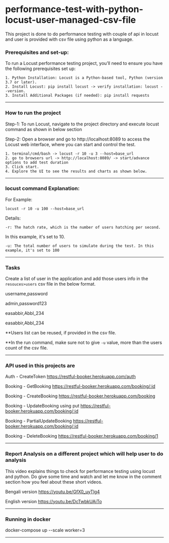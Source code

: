 # performance-test-with-python-locust-user-managed-csv-file
This project is done to do performance testing with couple of api in locust and user is provided with csv file using python as a language.

### Prerequisites and set-up:
To run a Locust performance testing project, you’ll need to ensure you have the following prerequisites set up:

    1. Python Installation: Locust is a Python-based tool, Python (version 3.7 or later).
    2. Install Locust: pip install locust -> verify installation: locust --version.
    3. Install Additional Packages (if needed): pip install requests

---

### How to run the project
Step-1: To run Locust, navigate to the project directory and execute locust command as shown in below section


Step-2: Open a browser and go to http://localhost:8089 to access the Locust web interface, where you can start and control the test.

    1. terminal/cmd/bash -> locust -r 10 -u 3 --host=base_url
    2. go to browsers url -> http://localhost:8089/ -> start/advance options to add test duration 
    3. Click start.
    4. Explore the UI to see the results and charts as shown below.

---

### locust command Explanation:
For Example:

`locust -r 10 -u 100 --host=base_url`

 Details:

`-r: The hatch rate, which is the number of users hatching per second.` 

In this example, it's set to 10.

`-u: The total number of users to simulate during the test. In this example, it's set to 100`

---

### Tasks
Create a list of user in the application and add those users info in the `resouces>users`
csv file in the below format.

username,password

admin,password123

easabbir,Abbl_234

easabbir,Abbl_234

**Users list can be reused, if provided in the csv file. 

**In the run command, make sure not to give `-u` value, more than the users count of the csv file.

---

### API used in this projects are 
Auth - CreateToken
https://restful-booker.herokuapp.com/auth

Booking - GetBooking
https://restful-booker.herokuapp.com/booking/:id

Booking - CreateBooking
https://restful-booker.herokuapp.com/booking

Booking - UpdateBooking using put
https://restful-booker.herokuapp.com/booking/:id

Booking - PartialUpdateBooking
https://restful-booker.herokuapp.com/booking/:id

Booking - DeleteBooking
https://restful-booker.herokuapp.com/booking/1

---

### Report Analysis on a different project which will help user to do analysis
This video explains things to check for performance testing using locust and python. 
Do give some time and watch and let me know in the comment section how you feel about these short videos. 

Bengali version
https://youtu.be/GfX0_uyTlg4

English version
https://youtu.be/DcTwbkUAiTo

---

### Running in docker
docker-compose up --scale worker=3

---

